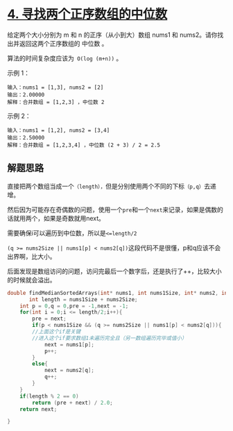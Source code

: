 # [4. 寻找两个正序数组的中位数](https://leetcode.cn/problems/median-of-two-sorted-arrays/)

给定两个大小分别为 m 和 n 的正序（从小到大）数组 nums1 和 nums2。请你找出并返回这两个正序数组的 中位数 。

算法的时间复杂度应该为` O(log (m+n))` 。

示例 1：

```
输入：nums1 = [1,3], nums2 = [2]
输出：2.00000
解释：合并数组 = [1,2,3] ，中位数 2
```

示例 2：

```
输入：nums1 = [1,2], nums2 = [3,4]
输出：2.50000
解释：合并数组 = [1,2,3,4] ，中位数 (2 + 3) / 2 = 2.5
```

## 解题思路

直接把两个数组当成一个`（length），`但是分别使用两个不同的下标`（p,q）`去递增。

然后因为可能存在奇偶数的问题，使用一个`pre`和一个`next`来记录，如果是偶数的话就用两个，如果是奇数就用next。

需要确保i可以遍历到中位数，所以是`<=length/2`

`(q >= nums2Size || nums1[p] < nums2[q])`这段代码不是很懂，p和q应该不会出界啊，比大小。

后面发现是数组访问的问题，访问完最后一个数字后，还是执行了++，比较大小的时候就会溢出。

```c
double findMedianSortedArrays(int* nums1, int nums1Size, int* nums2, int nums2Size){
       int length = nums1Size + nums2Size;
    int p = 0,q = 0,pre = -1,next = -1;
    for(int i = 0;i <= length/2;i++){
        pre = next;
        if(p < nums1Size && (q >= nums2Size || nums1[p] < nums2[q])){
        //上面这个if是关键
        //进入这个if要求数组1未遍历完全且（另一数组遍历完毕或值小）
            next = nums1[p];
            p++;
        }
        else{
            next = nums2[q];
            q++;
        }
    }
    if(length % 2 == 0)
        return (pre + next) / 2.0;
    return next;

}
```

